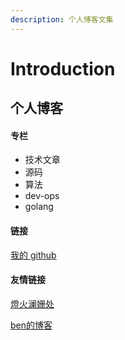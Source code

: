 ```yaml
---
description: 个人博客文集
---
```


# Introduction

## 个人博客

#### 专栏

* 技术文章
* 源码
* 算法
* dev-ops
* golang


#### 链接

[我的 github](https://github.com/LYDongD)


#### 友情链接

[燈火澜姗处](http://www.jdkhome.com)

[ben的博客](https://www.ahxiao.com/)


